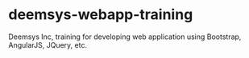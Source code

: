 # deemsys-webapp-training
Deemsys Inc, training for developing web application using Bootstrap, AngularJS, JQuery, etc.
